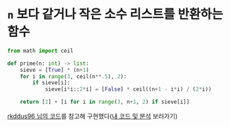 # `n` 보다 같거나 작은 소수 리스트를 반환하는 함수
```python
from math import ceil

def prime(n: int) -> list:
	sieve = [True] * (n+1)
	for i in range(3, ceil(n**.5), 2):
		if sieve[i]:
			sieve[i*i::2*i] = [False] * ceil((n+1 - i*i) / (2*i))

	return [2] + [i for i in range(3, n+1, 2) if sieve[i]]
```

[rkddus96 님의 코드](https://www.acmicpc.net/source/53395973)를 참고해 구현했다([내 코드 및 분석](https://velog.io/@thebjko/%EB%B0%B1%EC%A4%80-4948.-%EB%B2%A0%EB%A5%B4%ED%8A%B8%EB%9E%91-%EA%B3%B5%EC%A4%80-%EC%BD%94%EB%93%9C-%EB%B6%84%EC%84%9D) 보러가기)